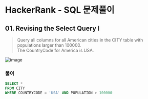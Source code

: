 # HackerRank - SQL 문제풀이

## 01. Revising the Select Query Ⅰ
> Query all columns for all American cities in the CITY table with populations larger than 100000. <br>The CountryCode for America is USA.

  ![image](https://user-images.githubusercontent.com/74661937/151806040-d6e68e3c-0b18-4698-8825-6f4729b4cdae.png)

### 풀이
```sql
SELECT *
FROM CITY
WHERE COUNTRYCODE = 'USA' AND POPULATION > 100000
```

